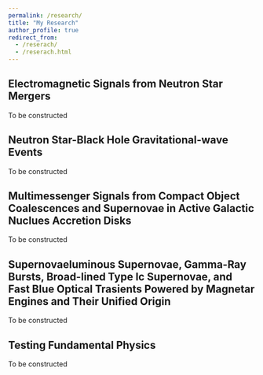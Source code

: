 ```yaml
---
permalink: /research/
title: "My Research"
author_profile: true
redirect_from: 
  - /reserach/
  - /reserach.html
---
```


## Electromagnetic Signals from Neutron Star Mergers


To be constructed

## Neutron Star-Black Hole Gravitational-wave Events


To be constructed

## Multimessenger Signals from Compact Object Coalescences and Supernovae in Active Galactic Nuclues Accretion Disks


To be constructed

## Supernovaeluminous Supernovae, Gamma-Ray Bursts, Broad-lined Type Ic Supernovae, and Fast Blue Optical Trasients Powered by Magnetar Engines and Their Unified Origin

To be constructed

## Testing Fundamental Physics

To be constructed
